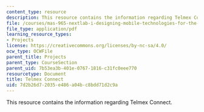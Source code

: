 ```yaml
---
content_type: resource
description: This resource contains the information regarding Telmex Connect.
file: /courses/mas-965-nextlab-i-designing-mobile-technologies-for-the-next-billion-users-fall-2008/7d2b26d72035e486a04bc8bdd71d2c9a_MITMAS_965F08_fellows_m1.pdf
file_type: application/pdf
learning_resource_types:
- Projects
license: https://creativecommons.org/licenses/by-nc-sa/4.0/
ocw_type: OCWFile
parent_title: Projects
parent_type: CourseSection
parent_uid: 7b53ea3b-401e-0767-1816-c31fc0eee770
resourcetype: Document
title: Telmex Connect
uid: 7d2b26d7-2035-e486-a04b-c8bdd71d2c9a
---
```

This resource contains the information regarding Telmex Connect.